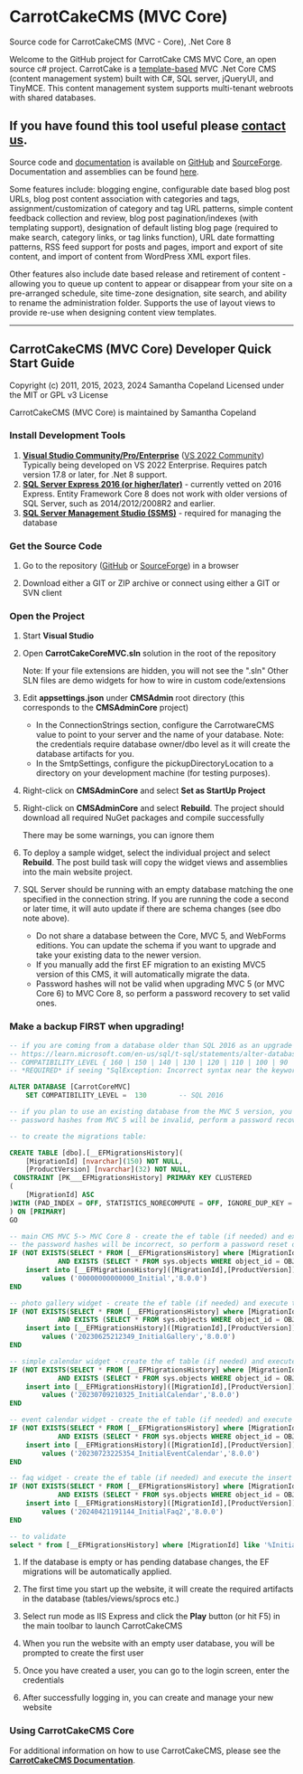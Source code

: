 # CarrotCakeCMS (MVC Core)
Source code for CarrotCakeCMS (MVC - Core), .Net Core 8

[SITE_CT]: http://www.carrotware.com/contact?from=github-core
[REPO_SF]: http://sourceforge.net/projects/carrotcakecmscore/
[REPO_GH]: https://github.com/ninianne98/CarrotCakeCMS-Core/

[DOC_PDF]: http://www.carrotware.com/fileassets/CarrotCakeCoreDevNotes.pdf?from=github-core
[DOC]: http://www.carrotware.com/carrotcake-download?from=github-core "CarrotCakeCMS User Documentation"
[TMPLT]: http://www.carrotware.com/carrotcake-templates?from=github-core
[IDE]: https://visualstudio.microsoft.com/
[VS2022C]: https://visualstudio.microsoft.com/vs/community/
[SQL]: https://www.microsoft.com/en-us/sql-server/sql-server-downloads
[SSMS]: https://learn.microsoft.com/en-us/sql/ssms/download-sql-server-management-studio-ssms

Welcome to the GitHub project for CarrotCake CMS MVC Core, an open source c# project. CarrotCake is a [template-based][TMPLT] MVC .Net Core CMS (content management system) built with C#, SQL server, jQueryUI, and TinyMCE. This content management system supports multi-tenant webroots with shared databases. 

## If you have found this tool useful please [contact us][SITE_CT].

Source code and [documentation][DOC_PDF] is available on [GitHub][REPO_GH] and [SourceForge][REPO_SF]. Documentation and assemblies can be found [here][DOC].

Some features include: blogging engine, configurable date based blog post URLs, blog post content association with categories and tags, assignment/customization of category and tag URL patterns, simple content feedback collection and review, blog post pagination/indexes (with templating support), designation of default listing blog page (required to make search, category links, or tag links function), URL date formatting patterns, RSS feed support for posts and pages, import and export of site content, and import of content from WordPress XML export files.

Other features also include date based release and retirement of content - allowing you to queue up content to appear or disappear from your site on a pre-arranged schedule, site time-zone designation, site search, and ability to rename the administration folder. Supports the use of layout views to provide re-use when designing content view templates.

---

## CarrotCakeCMS (MVC Core) Developer Quick Start Guide

Copyright (c) 2011, 2015, 2023, 2024 Samantha Copeland
Licensed under the MIT or GPL v3 License

CarrotCakeCMS (MVC Core) is maintained by Samantha Copeland

### Install Development Tools

1. **[Visual Studio Community/Pro/Enterprise][IDE]** ([VS 2022 Community][VS2022C])  Typically being developed on VS 2022 Enterprise.  Requires patch version 17.8 or later, for .Net 8 support.
1. **[SQL Server Express 2016 (or higher/later)][SQL]** - currently vetted on 2016 Express.  Entity Framework Core 8 does not work with older versions of  SQL Server, such as 2014/2012/2008R2 and earlier.
1. **[SQL Server Management Studio (SSMS)][SSMS]** - required for managing the database

### Get the Source Code

1. Go to the repository ([GitHub][REPO_GH] or [SourceForge][REPO_SF]) in a browser

1. Download either a GIT or ZIP archive or connect using either a GIT or SVN client

### Open the Project

1. Start **Visual Studio**

1. Open **CarrotCakeCoreMVC.sln** solution in the root of the repository

	Note: If your file extensions are hidden, you will not see the ".sln"
	Other SLN files are demo widgets for how to wire in custom code/extensions

1. Edit **appsettings.json** under **CMSAdmin** root directory (this corresponds to the **CMSAdminCore** project)

	- In the ConnectionStrings section, configure the CarrotwareCMS value to point to your server and the name of your database.
		Note: the credentials require database owner/dbo level as it will create the database artifacts for you.
	- In the SmtpSettings, configure the pickupDirectoryLocation to a directory on your development machine (for testing purposes).

1. Right-click on **CMSAdminCore** and select **Set as StartUp Project**

1. Right-click on **CMSAdminCore** and select **Rebuild**. The project should download all required NuGet packages and compile successfully

	There may be some warnings, you can ignore them

1. To deploy a sample widget, select the individual project and select **Rebuild**.  The post build task will copy the widget views and assemblies into the main website project. 

1. SQL Server should be running with an empty database matching the one specified in the connection string. If you are running the code a second or later time, it will auto update if there are schema changes (see dbo note above).  
	- Do not share a database between the Core, MVC 5, and WebForms editions.  You can update the schema if you want to upgrade and take your existing data to the newer version.  
	- If you manually add the first EF migration to an existing MVC5 version of this CMS, it will automatically migrate the data.  
	- Password hashes will not be valid when upgrading MVC 5 (or MVC Core 6) to MVC Core 8, so perform a password recovery to set valid ones.

### Make a backup FIRST when upgrading!

```sql
-- if you are coming from a database older than SQL 2016 as an upgrade from an earlier CMS version and are upgrading to SQL 2016 or later, run a compatibility update
-- https://learn.microsoft.com/en-us/sql/t-sql/statements/alter-database-transact-sql-compatibility-level?view=sql-server-ver16
-- COMPATIBILITY_LEVEL { 160 | 150 | 140 | 130 | 120 | 110 | 100 | 90 | 80 }
-- *REQUIRED* if seeing "SqlException: Incorrect syntax near the keyword 'WITH'. Incorrect syntax near the keyword 'with'. "

ALTER DATABASE [CarrotCoreMVC]
	SET COMPATIBILITY_LEVEL =  130        -- SQL 2016

-- if you plan to use an existing database from the MVC 5 version, you will need to have some entries in the migrations table
-- password hashes from MVC 5 will be invalid, perform a password recovery to set valid ones

-- to create the migrations table:

CREATE TABLE [dbo].[__EFMigrationsHistory](
	[MigrationId] [nvarchar](150) NOT NULL,
	[ProductVersion] [nvarchar](32) NOT NULL,
 CONSTRAINT [PK___EFMigrationsHistory] PRIMARY KEY CLUSTERED 
(
	[MigrationId] ASC
)WITH (PAD_INDEX = OFF, STATISTICS_NORECOMPUTE = OFF, IGNORE_DUP_KEY = OFF, ALLOW_ROW_LOCKS = ON, ALLOW_PAGE_LOCKS = ON) ON [PRIMARY]
) ON [PRIMARY]
GO

-- main CMS MVC 5-> MVC Core 8 - create the ef table (if needed) and execute the insert for 00000000000000_Initial
-- the password hashes will be incorrect, so perform a password reset once the DB has been upgraded
IF (NOT EXISTS(SELECT * FROM [__EFMigrationsHistory] where [MigrationId]='00000000000000_Initial')
			AND EXISTS (SELECT * FROM sys.objects WHERE object_id = OBJECT_ID(N'[dbo].[membership_User]') AND type in (N'U'))) BEGIN
	insert into [__EFMigrationsHistory]([MigrationId],[ProductVersion])
		values ('00000000000000_Initial','8.0.0')
END

-- photo gallery widget - create the ef table (if needed) and execute the insert for 20230625212349_InitialGallery
IF (NOT EXISTS(SELECT * FROM [__EFMigrationsHistory] where [MigrationId]='20230625212349_InitialGallery')
			AND EXISTS (SELECT * FROM sys.objects WHERE object_id = OBJECT_ID(N'[dbo].[tblGallery]') AND type in (N'U'))) BEGIN
	insert into [__EFMigrationsHistory]([MigrationId],[ProductVersion])
		values ('20230625212349_InitialGallery','8.0.0')
END

-- simple calendar widget - create the ef table (if needed) and execute the insert for 20230709210325_InitialCalendar
IF (NOT EXISTS(SELECT * FROM [__EFMigrationsHistory] where [MigrationId]='20230709210325_InitialCalendar')
			AND EXISTS (SELECT * FROM sys.objects WHERE object_id = OBJECT_ID(N'[dbo].[tblGallery]') AND type in (N'U'))) BEGIN
	insert into [__EFMigrationsHistory]([MigrationId],[ProductVersion])
		values ('20230709210325_InitialCalendar','8.0.0')
END

-- event calendar widget - create the ef table (if needed) and execute the insert for 20230723225354_InitialEventCalendar
IF (NOT EXISTS(SELECT * FROM [__EFMigrationsHistory] where [MigrationId]='20230723225354_InitialEventCalendar')
			AND EXISTS (SELECT * FROM sys.objects WHERE object_id = OBJECT_ID(N'[dbo].[tblGallery]') AND type in (N'U'))) BEGIN
	insert into [__EFMigrationsHistory]([MigrationId],[ProductVersion])
		values ('20230723225354_InitialEventCalendar','8.0.0')
END

-- faq widget - create the ef table (if needed) and execute the insert for 20240421191144_InitialFaq2
IF (NOT EXISTS(SELECT * FROM [__EFMigrationsHistory] where [MigrationId]='20240421191144_InitialFaq2')
			AND EXISTS (SELECT * FROM sys.objects WHERE object_id = OBJECT_ID(N'[dbo].[carrot_FaqCategory]') AND type in (N'U'))) BEGIN
	insert into [__EFMigrationsHistory]([MigrationId],[ProductVersion])
		values ('20240421191144_InitialFaq2','8.0.0')
END

-- to validate
select * from [__EFMigrationsHistory] where [MigrationId] like '%Initial%'
```

1. If the database is empty or has pending database changes, the EF migrations will be automatically applied.

1. The first time you start up the website, it will create the required artifacts in the database (tables/views/sprocs etc.)

1. Select run mode as IIS Express and click the **Play** button (or hit F5) in the main toolbar to launch CarrotCakeCMS

1. When you run the website with an empty user database, you will be prompted to create the first user

1. Once you have created a user, you can go to the login screen, enter the credentials

1. After successfully logging in, you can create and manage your new website

### Using CarrotCakeCMS Core

For additional information on how to use CarrotCakeCMS, please see the **[CarrotCakeCMS Documentation][DOC]**.

